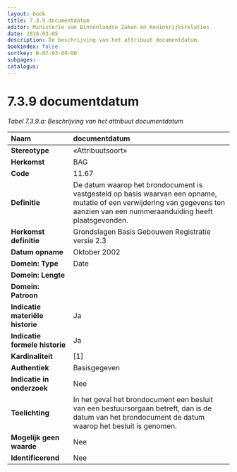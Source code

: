 ```yaml
---
layout: book
title: 7.3.9 documentdatum
editor: Ministerie van Binnenlandse Zaken en Koninkrijksrelaties
date: 2018-03-05
description: De beschrijving van het attribuut documentdatum.
bookindex: false
sortkey: B-07-03-09-00
subpages:
catalogus:
---
```


# 7.3.9 documentdatum

_Tabel 7.3.9.a: Beschrijving van het attribuut documentdatum_

| Naam | documentdatum |
| :--- | :--- |
| **Stereotype** | «Attribuutsoort» |
| **Herkomst** | BAG |
| **Code** | 11.67 |
| **Definitie** | De datum waarop het brondocument is vastgesteld op basis waarvan een opname, mutatie of een verwijdering van gegevens ten aanzien van een nummeraanduiding heeft plaatsgevonden. |
| **Herkomst definitie** | Grondslagen Basis Gebouwen Registratie versie 2.3 |
| **Datum opname** | Oktober 2002 |
| **Domein: Type** | Date |
| **Domein: Lengte** | |
| **Domein: Patroon** | |
| **Indicatie materiële historie** | Ja |
| **Indicatie formele historie** | Ja |
| **Kardinaliteit** | \[1\] |
| **Authentiek** | Basisgegeven |
| **Indicatie in onderzoek** | Nee |
| **Toelichting** | In het geval het brondocument een besluit van een bestuursorgaan betreft, dan is de datum van het brondocument de datum waarop het besluit is genomen. |
| **Mogelijk geen waarde** | Nee |
| **Identificerend** | Nee |
